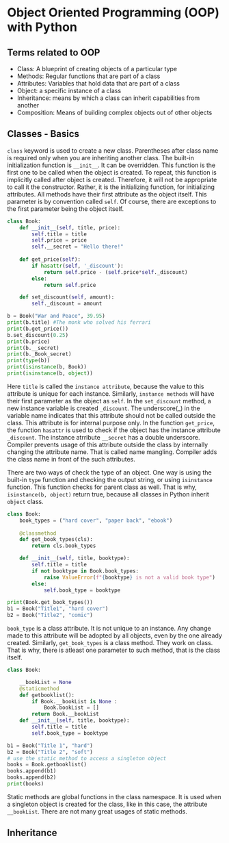 # Object Oriented Programming (OOP) with Python

## Terms related to OOP
* Class: A blueprint of creating objects of a particular type
* Methods: Regular functions that are part of a class
* Attributes: Variables that hold data that are part of a class
* Object: a specific instance of a class
* Inheritance: means by which a class can inherit capabilities from another
* Composition: Means of building complex objects out of other objects

## Classes - Basics
`class` keyword is used to create a new class. Parentheses after class name is required only when you are inheriting 
another class. The built-in initialization function is `__init__`. It can be overridden. This function is the 
first one to be called when the object is created. To repeat, this function is implicitly called after object is created.
Therefore, it will not be appropriate to call it the constructor. Rather, it is the initializing function, for initializing 
attributes. 
All methods have their first attribute as the object itself. This parameter is by convention called `self`. Of course,
there are exceptions to the first parameter being the object itself.
```python
class Book:
    def __init__(self, title, price):
        self.title = title
        self.price = price
        self.__secret = "Hello there!"
        
    def get_price(self):
        if hasattr(self, '_discount'):
            return self.price - (self.price*self._discount)
        else:
            return self.price

    def set_discount(self, amount):
        self._discount = amount

b = Book("War and Peace", 39.95)
print(b.title) #The monk who solved his ferrari
print(b.get_price())
b.set_discount(0.25)
print(b.price)
print(b.__secret)
print(b._Book_secret)
print(type(b))
print(isinstance(b, Book))
print(isinstance(b, object))
```
Here `title` is called the `instance attribute`, because the value to this attribute is unique for each instance. Similarly, 
`instance methods` will have their first parameter as the object as `self`. In the `set_discount` method, a new instance
variable is created `_discount`. The underscore(_) in the variable name indicates that this attribute should not be called 
outside the class. This attribute is for internal purpose only. In the function `get_price`, the function `hasattr` is used
to check if the object has the instance attribute `_discount`. The instance atrribute `__secret` has a double underscore. 
Compiler prevents usage of this attribute outside the class by internally changing the attribute name. That is called name
mangling. Compiler adds the class name in front of the such attributes. 

There are two ways of check the type of an object. One way is using the built-in `type` function and checking the output string,
or using `isinstance` function. This function checks for parent class as well. That is why, `isinstance(b, object)` return true,
because all classes in Python inherit `object` class. 

```python
class Book:
    book_types = ("hard cover", "paper back", "ebook")
    
    @classmethod
    def get_book_types(cls):
        return cls.book_types

    def __init__(self, title, booktype):
        self.title = title
        if not booktype in Book.book_types:
            raise ValueError(f"{booktype} is not a valid book type")
        else:
            self.book_type = booktype

print(Book.get_book_types())
b1 = Book("Title1", "hard cover")
b2 = Book("Title2", "comic")
```
`book_type` is a class attribute. It is not unique to an instance. Any change made to this attribute will be adopted by all objects,
even by the one already created. Similarly, `get_book_types` is a class method. They work on class. That is why, there is atleast one
parameter to such method, that is the class itself. 

```python
class Book:

    __bookList = None
    @staticmethod
    def getbooklist():
        if Book.__bookList is None :
            Book.bookList = []
        return Book.__bookList
    def __init__(self, title, booktype):
        self.title = title
        self.book_type = booktype

b1 = Book("Title 1", "hard")
b2 = Book("Title 2", "soft")
# use the static method to access a singleton object
books = Book.getbooklist()
books.append(b1)
books.append(b2)
print(books)
```
Static methods are global functions in the class namespace. It is used when a singleton object is created for the class, like in this
case, the attribute `__bookList`. There are not many great usages of static methods.

## Inheritance
 
